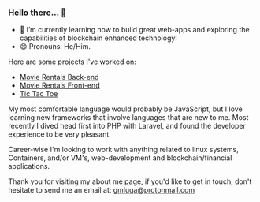 ### Hello there... 🙂

- 🌱 I’m currently learning how to build great web-apps and exploring the capabilities of blockchain enhanced technology!
- 😄 Pronouns: He/Him.

Here are some projects I've worked on:
- [Movie Rentals Back-end](https://github.com/gmluqa/movie-backend)
- [Movie Rentals Front-end](https://github.com/gmluqa/movie-frontend)
- [Tic Tac Toe](https://github.com/gmluqa/Noughts-and-Crosses)

My most comfortable language would probably be JavaScript, but I love learning new frameworks that involve languages that are new to me. Most recently I dived head first into PHP with Laravel, and found the developer experience to be very pleasant. 

Career-wise I'm looking to work with anything related to linux systems, Containers, and/or VM's, web-development and blockchain/financial applications.

Thank you for visiting my about me page, if you'd like to get in touch, don't hesitate to send me an email at: gmluqa@protonmail.com
